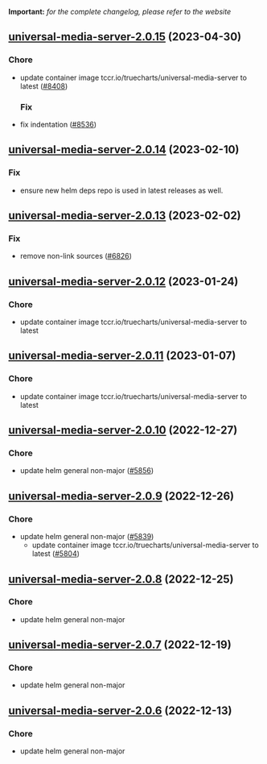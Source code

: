 **Important:**
*for the complete changelog, please refer to the website*




## [universal-media-server-2.0.15](https://github.com/succelle/charts/compare/universal-media-server-2.0.14...universal-media-server-2.0.15) (2023-04-30)

### Chore

- update container image tccr.io/truecharts/universal-media-server to latest ([#8408](https://github.com/succelle/charts/issues/8408))
  
  ### Fix

- fix indentation ([#8536](https://github.com/succelle/charts/issues/8536))
  
  


## [universal-media-server-2.0.14](https://github.com/succelle/charts/compare/universal-media-server-2.0.13...universal-media-server-2.0.14) (2023-02-10)

### Fix

- ensure new helm deps repo is used in latest releases as well.
  
  


## [universal-media-server-2.0.13](https://github.com/succelle/charts/compare/universal-media-server-2.0.12...universal-media-server-2.0.13) (2023-02-02)

### Fix

- remove non-link sources ([#6826](https://github.com/succelle/charts/issues/6826))
  
  


## [universal-media-server-2.0.12](https://github.com/succelle/charts/compare/universal-media-server-2.0.11...universal-media-server-2.0.12) (2023-01-24)

### Chore

- update container image tccr.io/truecharts/universal-media-server to latest
  
  


## [universal-media-server-2.0.11](https://github.com/succelle/charts/compare/universal-media-server-2.0.10...universal-media-server-2.0.11) (2023-01-07)

### Chore

- update container image tccr.io/truecharts/universal-media-server to latest
  
  


## [universal-media-server-2.0.10](https://github.com/succelle/charts/compare/universal-media-server-2.0.9...universal-media-server-2.0.10) (2022-12-27)

### Chore

- update helm general non-major ([#5856](https://github.com/succelle/charts/issues/5856))
  
  


## [universal-media-server-2.0.9](https://github.com/succelle/charts/compare/universal-media-server-2.0.8...universal-media-server-2.0.9) (2022-12-26)

### Chore

- update helm general non-major ([#5839](https://github.com/succelle/charts/issues/5839))
  - update container image tccr.io/truecharts/universal-media-server to latest ([#5804](https://github.com/succelle/charts/issues/5804))
  
  


## [universal-media-server-2.0.8](https://github.com/succelle/charts/compare/universal-media-server-2.0.7...universal-media-server-2.0.8) (2022-12-25)

### Chore

- update helm general non-major
  
  


## [universal-media-server-2.0.7](https://github.com/succelle/charts/compare/universal-media-server-2.0.6...universal-media-server-2.0.7) (2022-12-19)

### Chore

- update helm general non-major
  
  


## [universal-media-server-2.0.6](https://github.com/succelle/charts/compare/universal-media-server-2.0.5...universal-media-server-2.0.6) (2022-12-13)

### Chore

- update helm general non-major
  
  
